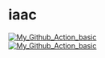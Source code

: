 # iaac  <br>
[![My_Github_Action_basic](https://github.com/ildarbiano/iaac/actions/workflows/echo_basic.yml/badge.svg?branch=master)](https://github.com/ildarbiano/iaac/actions/workflows/start_linux.yml) <br>
[![My_Github_Action_basic](https://github.com/ildarbiano/iaac/actions/workflows/start_linux.yml/badge.svg?branch=master)](https://github.com/ildarbiano/iaac/actions/workflows/start_linux.yml) <br>
